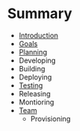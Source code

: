 # Summary

* [Introduction](README.md)
* [Goals](Goals.md)
* [Planning](Planning.md)
* Developing
* Building
* Deploying
* [Testing](Testing.md)
* Releasing
* Montioring
* [Team](TeamEvolution.md)
   * Provisioning

